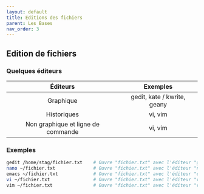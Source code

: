 ```yaml
---
layout: default
title: Editions des fichiers
parent: Les Bases
nav_order: 3
---
```


## Edition de fichiers

### Quelques éditeurs

|              Éditeurs              |          Exemples           |
| :--------------------------------: | :-------------------------: |
|             Graphique              | gedit, kate / kwrite, geany |
|            Historiques             |           vi, vim           |
| Non graphique et ligne de commande |           vi, vim           |

### Exemples

```bash
gedit /home/stag/fichier.txt    # Ouvre "fichier.txt" avec l'éditeur "gedit"
nano ~/fichier.txt              # Ouvre "fichier.txt" avec l'éditeur "nano"
emacs ~/fichier.txt             # Ouvre "fichier.txt" avec l'éditeur "emacs"
vi ~/fichier.txt                # Ouvre "fichier.txt" avec l'éditeur "vi"
vim ~/fichier.txt               # Ouvre "fichier.txt" avec l'éditeur "vim"
```
